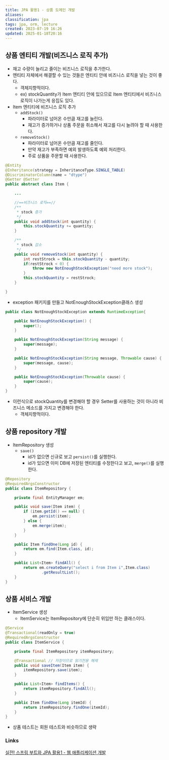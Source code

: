 ```yaml
---
title: JPA 활용1 - 상품 도메인 개발
aliases: 
classification: jpa
tags: jpa, orm, lecture
created: 2023-07-19 16:26
updated: 2025-01-18T20:16
---
```


## 상품 엔티티 개발(비즈니스 로직 추가)

- 재고 수량이 늘리고 줄이는 비즈니스 로직을 추가한다.
- 엔티티 자체에서 해결할 수 있는 것들은 엔티티 안에 비즈니스 로직을 넣는 것이 좋다.
    * 객체지향적이다.
    * ex) stockQuantity가 Item 엔티티 안에 있으므로 Item 엔티티에서 비즈니스 로직이 나가는게 응집도 있다.
- Item 엔티티에 비즈니스 로직 추가
    * `addStock()`
        - 파라미터로 넘어온 수만큼 재고를 늘린다.
        - 재고가 증가하거나 상품 주문을 취소해서 재고를 다시 늘려야 할 때 사용한다.
    * `removeStock()`
        - 파라미터로 넘어온 수만큼 재고를 줄인다.
        - 만약 재고가 부족하면 예외 발생하도록 예외 처리한다.
        - 주로 상품을 주문할 때 사용한다.

```java
@Entity
@Inheritance(strategy = InheritanceType.SINGLE_TABLE)
@DiscriminatorColumn(name = "dtype")
@Getter @Setter
public abstract class Item {

    ...

    //==비즈니스 로직==//
    /**
     * stock 증가
     */
    public void addStock(int quantity) {
        this.stockQuantity += quantity;
    }

    /**
     * stock 감소
     */
    public void removeStock(int quantity) {
        int restStrock = this.stockQuantity - quantity;
        if(restStrock < 0) {
            throw new NotEnoughStockException("need more stock");
        }
        this.stockQuantity = restStrock;
    }

}
```

- exception 패키지를 만들고 NotEnoughStockException클래스 생성

```java
public class NotEnoughStockException extends RuntimeException{

    public NotEnoughStockException() {
        super();
    }

    public NotEnoughStockException(String message) {
        super(message);
    }

    public NotEnoughStockException(String message, Throwable cause) {
        super(message, cause);
    }

    public NotEnoughStockException(Throwable cause) {
        super(cause);
    }
}
```

- 이런식으로 stockQuantity를 변경해야 할 경우 Setter를 사용하는 것이 아니라 비즈니스 메소드를 가지고 변경해야 한다.
    * 객체지향적이다.

## 상품 repository 개발

- ItemRepository 생성
    * `save()`
        - id가 없으면 신규로 보고 `persist()`를 실행한다.
        - id가 있으면 이미 DB에 저장된 엔티티를 수정한다고 보고, `merge()`를 실행한다.

```java
@Repository
@RequiredArgsConstructor
public class ItemRepository {

    private final EntityManager em;

    public void save(Item item) {
        if (item.getId() == null) {
            em.persist(item);
        } else {
            em.merge(item);
        }
    }

    public Item findOne(Long id) {
        return em.find(Item.class, id);
    }

    public List<Item> findAll() {
        return em.createQuery("select i from Item i",Item.class)
                .getResultList();
    }
}
```

## 상품 서비스 개발

- ItemService 생성
    * ItemService는 ItemRepository에 단순히 위임만 하는 클래스이다.

```java
@Service
@Transactional(readOnly = true)
@RequiredArgsConstructor
public class ItemService {

    private final ItemRepository itemRepository;

    @Transactional // 저장이므로 읽기전용 해제
    public void saveItem(Item item) {
        itemRepository.save(item);
    }

    public List<Item> findItems() {
        return itemRepository.findAll();
    }

    public Item findOne(Long itemId) {
        return itemRepository.findOne(itemId);
    }
}
```

- 상품 테스트는 회원 테스트와 비슷하므로 생략

### Links

[실전! 스프링 부트와 JPA 활용1 - 웹 애플리케이션 개발](https://www.inflearn.com/course/%EC%8A%A4%ED%94%84%EB%A7%81%EB%B6%80%ED%8A%B8-JPA-%ED%99%9C%EC%9A%A9-1/dashboard)
